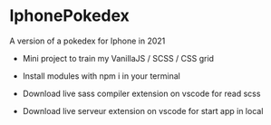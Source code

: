 # IphonePokedex

A version of a pokedex for Iphone in 2021
- Mini project to train my VanillaJS / SCSS / CSS grid

- Install modules with npm i in your terminal
- Download live sass compiler extension on vscode for read scss
- Download live serveur extension on vscode for start app in local
